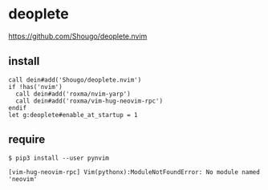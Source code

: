 # deoplete

https://github.com/Shougo/deoplete.nvim


install
--


```vim
call dein#add('Shougo/deoplete.nvim')
if !has('nvim')
  call dein#add('roxma/nvim-yarp')
  call dein#add('roxma/vim-hug-neovim-rpc')
endif
let g:deoplete#enable_at_startup = 1
```



require
--

```
$ pip3 install --user pynvim
```


```
[vim-hug-neovim-rpc] Vim(pythonx):ModuleNotFoundError: No module named 'neovim'
```



